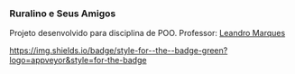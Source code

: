 ### Ruralino e Seus Amigos

Projeto desenvolvido para disciplina de POO. Professor: [Leandro Marques](https://github.com/lmarques7)


https://img.shields.io/badge/style-for--the--badge-green?logo=appveyor&style=for-the-badge
